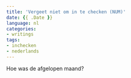```yaml
---
title: 'Vergeet niet om in te checken (NUM)'
date: {{ .Date }}
language: nl
categories:
- writings
tags:
- inchecken
- nederlands
---
```


Hoe was de afgelopen maand?

<!--more-->
